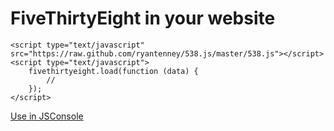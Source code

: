 # FiveThirtyEight in your website

	<script type="text/javascript" src="https://raw.github.com/ryantenney/538.js/master/538.js"></script>
	<script type="text/javascript">
		fivethirtyeight.load(function (data) {
			//
		});
	</script>

[Use in JSConsole](http://jsconsole.com/?%3Aload%20https%3A%2F%2Fraw.github.com%2Fryantenney%2F538.js%2Fmaster%2F538.js)

